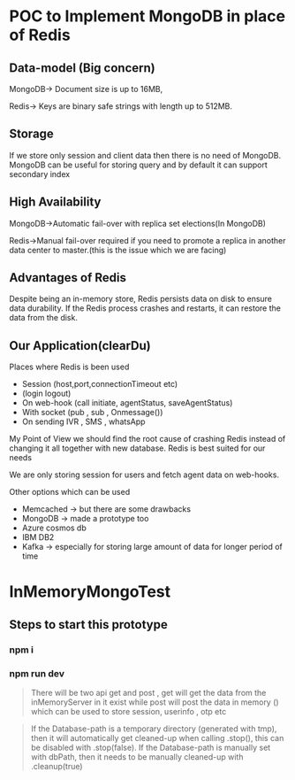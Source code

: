 # POC  to Implement MongoDB in place of Redis

## Data-model (Big concern)

MongoDB-> Document size is up to 16MB, 

Redis-> Keys are binary safe strings with length up to 512MB.

## Storage
If we store only session and client data then there is no need of MongoDB.
MongoDB can be useful for storing query and by default it can support secondary index

## High Availability

MongoDB->Automatic fail-over with replica set elections(In MongoDB)

Redis->Manual fail-over required if you need to promote a replica in another data center to master.(this is the issue which we are facing)

## Advantages of Redis
Despite being an in-memory store, Redis persists data on disk to ensure data durability. If the Redis process crashes and restarts, it can restore the data from the disk.

## Our Application(clearDu)

Places where Redis is been used
* Session (host,port,connectionTimeout etc)
* (login logout)
* On web-hook (call initiate, agentStatus, saveAgentStatus)
* With socket (pub , sub , Onmessage())
* On sending IVR , SMS , whatsApp







My Point of View
we should find the root cause of crashing Redis instead of changing it all together with new database. Redis is best suited for our needs

We are only storing session for users and fetch agent data on web-hooks.

Other options which can be used 
* Memcached -> but there are some drawbacks
* MongoDB -> made a prototype too
* Azure cosmos db 
* IBM DB2
* Kafka -> especially for storing large amount of data for longer period of time


# InMemoryMongoTest
## Steps to start this prototype
### npm i 
### npm run dev

> There will be two api get and post , get will get the data from the inMemoryServer in it exist while post will post the data in memory () which can be used to store session, userinfo , otp etc

> If the Database-path is a temporary directory (generated with tmp), then it will automatically get cleaned-up when calling .stop(), this can be disabled with .stop(false).
If the Database-path is manually set with dbPath, then it needs to be manually cleaned-up with .cleanup(true)
